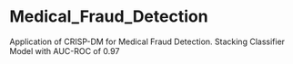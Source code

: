 # Medical_Fraud_Detection
Application of CRISP-DM for Medical Fraud Detection. Stacking Classifier Model with AUC-ROC of 0.97
